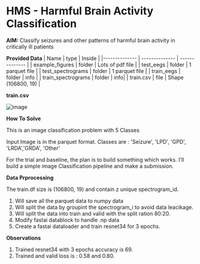 
# HMS - Harmful Brain Activity Classification

**AIM:** Classify seizures and other patterns of harmful brain activity in critically ill patients

**Provided Data**
| Name  | type   | Inside   |
|-------------- | -------------- | -------------- |
| example_figures    | folder     |  Lots of pdf file    |
| test_eegs    |  folder    |  1 parquet file    |
| test_spectrograms    |  folder    |  1 parquet file    |
| train_eegs    |  folder    |  info    |
| train_spectrograms    |  folder    |  info|
| train.csv    |  file    | Shape (106800, 19)    |

**train.csv**



![image](https://github.com/phlex-ruby/phlex/assets/43055935/ae51e3d7-b0c1-4bee-a943-4f7a09528934)


**How To Solve**

This is an image classification problem with 5 Classes

Input Image is in the parquet format.
Classes are : 'Seizure', 'LPD', 'GPD', 'LRDA','GRDA', 'Other'

For the trial and baseline, the plan is to build something which works.
I'll build a simple image Classification pipeline and make a submission.

**Data Prprocessing**

The train.df size is (106800, 19) and contain z unique spectrogram_id.

1. Will save all the parquet data to numpy data
2. Will split the data by groupint the spectrogram_i to avoid data leacikage.
3. Will split the data into train and valid with the split ration 80:20.
3. Modify fastai datablock to handle .np data
5. Create a fastai dataloader and train resnet34 for 3 epochs.

**Observations**
1. Trained resnet34 with 3 epochs accuracy is 69.
2. Trained and valid loss is : 0.58 and 0.80.
